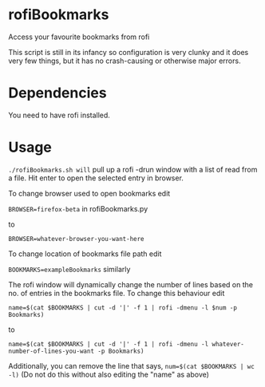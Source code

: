# rofiBookmarks

Access your favourite bookmarks from rofi

This script is still in its infancy so configuration is very clunky and it does very few things, but it has no crash-causing or otherwise major errors.

# Dependencies

You need to have rofi installed.

# Usage
`./rofiBookmarks.sh will` pull up a rofi -drun window with a list of read from a file. Hit enter to open the selected entry in browser.

To change browser used to open bookmarks edit

`BROWSER=firefox-beta` in rofiBookmarks.py

to

`BROWSER=whatever-browser-you-want-here`

To change location of bookmarks file path edit

`BOOKMARKS=exampleBookmarks` similarly

The rofi window will dynamically change the number of lines based on the no. of entries in the bookmarks file. To change this behaviour edit

`name=$(cat $BOOKMARKS | cut -d '|' -f 1 | rofi -dmenu -l $num -p Bookmarks)`

to

`name=$(cat $BOOKMARKS | cut -d '|' -f 1 | rofi -dmenu -l whatever-number-of-lines-you-want -p Bookmarks)`

Additionally, you can remove the line that says,
`num=$(cat $BOOKMARKS | wc -l)`
(Do not do this without also editing the "name" as above)
